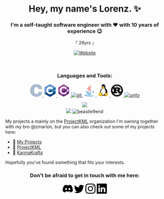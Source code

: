 <h1 align="center">Hey, my name's Lorenz. ✨</h1>
<h3 align="center">I'm a self-taught software engineer with ♥️ with 10 years of experience 😉</h3>
 
<p align="center">
    『 26yrs 』
</p>

<div align="center">

[![Website](https://img.shields.io/badge/my_portfolio-000000?style=for-the-badge&logo=About.me&logoColor=white)](https://beastle9end.github.io/portfolio/)
</div>

<br>
<h3 align="center">Languages and Tools:</h3>
<p align="center"> <a href="https://www.cprogramming.com/" target="_blank" rel="noreferrer"> <img src="https://raw.githubusercontent.com/devicons/devicon/master/icons/c/c-original.svg" alt="c" width="40" height="40"/> </a> <a href="https://www.w3schools.com/cpp/" target="_blank" rel="noreferrer"> <img src="https://raw.githubusercontent.com/devicons/devicon/master/icons/cplusplus/cplusplus-original.svg" alt="cplusplus" width="40" height="40"/> </a> <a href="https://www.w3schools.com/cs/" target="_blank" rel="noreferrer"> <img src="https://raw.githubusercontent.com/devicons/devicon/master/icons/csharp/csharp-original.svg" alt="csharp" width="40" height="40"/> </a> <a href="https://git-scm.com/" target="_blank" rel="noreferrer"> <img src="https://www.vectorlogo.zone/logos/git-scm/git-scm-icon.svg" alt="git" width="40" height="40"/> </a> <a href="https://www.java.com" target="_blank" rel="noreferrer"> <img src="https://raw.githubusercontent.com/devicons/devicon/master/icons/java/java-original.svg" alt="java" width="40" height="40"/> </a> <a href="https://www.linux.org/" target="_blank" rel="noreferrer"> <img src="https://raw.githubusercontent.com/devicons/devicon/master/icons/linux/linux-original.svg" alt="linux" width="40" height="40"/> </a> <a href="https://www.rust-lang.org" target="_blank" rel="noreferrer"> <img src="https://raw.githubusercontent.com/devicons/devicon/master/icons/rust/rust-plain.svg" alt="rust" width="40" height="40"/> </a> <a href="https://unity.com/" target="_blank" rel="noreferrer"> <img src="https://www.vectorlogo.zone/logos/unity3d/unity3d-icon.svg" alt="unity" width="40" height="40"/> </a> </p>

<p align="center">
<img src="https://github-readme-stats.vercel.app/api?username=BeastLe9enD&show_icons=true&count_private=true&theme=darcula&hide_border=true&hide=issues&bg_color=00000000">
<br/>
<img src="https://github-readme-stats.vercel.app/api/top-langs/?username=BeastLe9enD&layout=compact&hide_border=true&theme=darcula&bg_color=00000000&langs_count=6">
<img src="https://github-readme-streak-stats.herokuapp.com?user=BeastLe9enD&theme=dark&hide_border=true&background=DD272700" alt="beastle9end" />
</p>

My projects a mainly on the [ProjectKML](https://github.com/ProjectKML) organization I'm owning together with my bro @zmarlon, but you can also check out some of my projects here:
- 🔖 [My Projects](https://github.com/BeastLe9enD?tab=repositories)
- 🐫 [ProjectKML](https://github.com/ProjectKML)
- 🦊 [KarmaKrafts](https://github.com/KarmaKrafts)

Hopefully you've found something that fits your interests.
<div align="center">
    <h3>Don't be afraid to get in touch with me here:</h3>
    <a href="beastle9end"><img src="https://raw.githubusercontent.com/BeastLe9enD/BeastLe9enD/main/img/discord.svg" height="32" width="32" /></a>
    <a href="https://twitter.com/BeastLe9enD"><img src="https://raw.githubusercontent.com/BeastLe9enD/BeastLe9enD/main/img/twitter.svg" height="32" width="32" /></a>
    <a href="https://www.instagram.com/beastle9end/"><img src="https://raw.githubusercontent.com/BeastLe9enD/BeastLe9enD/main/img/instagram.svg" height="32" width="32" /></a>
    <a href="https://www.linkedin.com/in/lorenz-klaus-19a964241/"><img src="https://raw.githubusercontent.com/BeastLe9enD/BeastLe9enD/main/img/linkedin.svg" height="32" width="32" /></a>
    
</div>
